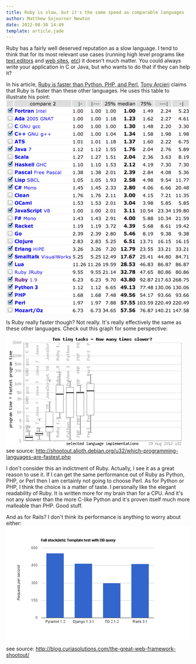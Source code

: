 ```yaml
---
title: Ruby is slow, but it's the same speed as comparable languages
author: Matthew Sojourner Newton
date: 2012-08-30 14:49
template: article.jade
---
```


Ruby has a fairly well deserved reputation as a slow language. I tend to think that for its most relevant use cases (running high level programs like [text editors](http://redcareditor.com/) and [web sites](http://basecamp.com/), [etc](http://www.ruby-lang.org/en/documentation/success-stories/)) it doesn't much matter. You could always write your application in C or Java, but who wants to do that if they can help it?

In his article, [Ruby is faster than Python, PHP, and Perl](http://www.unlimitednovelty.com/2012/06/ruby-is-faster-than-python-php-and-perl.html), [Tony Arcieri](http://www.blogger.com/profile/05698660503129206682) claims that Ruby is faster than these other languages. He uses this table to illustrate his point:
![](img1.png)

Is Ruby really faster though? Not really. It's really effectively the same as these other languages. Check out this graph for some perspective:

![](img2.png)
see source: http://shootout.alioth.debian.org/u32/which-programming-languages-are-fastest.php

I don't consider this an indictment of Ruby. Actually, I see it as a great reason to use it. If I can get the same performance out of Ruby as Python, PHP, or Perl then I am certainly not going to choose Perl. As for Python or PHP, I think the choice is a matter of taste. I personally like the elegant readability of Ruby. It is written more for my brain than for a CPU. And it's not any slower than the more C-like Python and it's proven itself much more malleable than PHP. Good stuff.

And as for Rails? I don't think its performance is anything to worry about either:
![](img3.png)

see source: http://blog.curiasolutions.com/the-great-web-framework-shootout/
